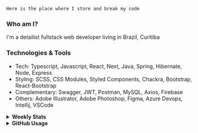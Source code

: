 ```
Here is the place where I store and break my code
```
### Who am I?
I'm a detailist fullstack web developer living in Brazil, Curitiba

### Technologies & Tools
- Tech: Typescript, Javascript, React, Next, Java, Spring, Hibernate, Node, Express
- Styling: SCSS, CSS Modules, Styled Components, Chackra, Bootstrap, React-Bootstrap
- Complementary: Swagger, JWT, Postman, MySQL, Axios, Firebase
- Others: Adobe Illustrator, Adobe Photoshop, Figma, Azure Devops, Intellij, VSCode

<details>
  <summary><b> Weekly Stats</b></summary>
<!--START_SECTION:waka-->

```text
JavaScript   20 hrs 27 mins  ███████████████▒░░░░░░░░░   60.69 %
TypeScript   8 hrs 58 mins   ██████▓░░░░░░░░░░░░░░░░░░   26.64 %
CSS          3 hrs 22 mins   ██▓░░░░░░░░░░░░░░░░░░░░░░   10.01 %
Docker       38 mins         ▒░░░░░░░░░░░░░░░░░░░░░░░░   01.92 %
Other        8 mins          ░░░░░░░░░░░░░░░░░░░░░░░░░   00.42 %
```

<!--END_SECTION:waka-->
</details>

<details>
  <summary><b> GitHub Usage</b></summary>
  
[![Top Langs](https://github-readme-stats.vercel.app/api/top-langs/?username=gxlpes&&langs_count=9&layout=compact)](https://github.com/anuraghazra/github-readme-stats)

</details>
